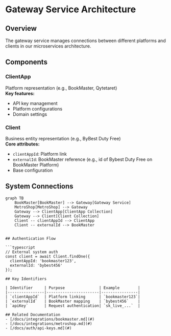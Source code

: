 # Gateway Service Architecture

## Overview
The gateway service manages connections between different platforms and clients in our microservices architecture.

## Components

### ClientApp
Platform representation (e.g., BookMaster, Qytetaret)  
**Key features:**
- API key management
- Platform configurations
- Domain settings

### Client
Business entity representation (e.g., ByBest Duty Free)  
**Core attributes:**
- `clientAppId`: Platform link
- `externalId`: BookMaster reference (e.g., id of Bybest Duty Free on BookMaster Platform)
- Base configuration

## System Connections

```mermaid
graph TB
    BookMaster[BookMaster] --> Gateway[Gateway Service]
    MetroShop[MetroShop] --> Gateway
    Gateway --> ClientApp[ClientApp Collection]
    Gateway --> Client[Client Collection]
    Client -- clientAppId --> ClientApp
    Client -- externalId --> BookMaster


## Authentication Flow

```typescript
// External system auth
const client = await Client.findOne({ 
  clientAppId: 'bookmaster123',
  externalId: 'bybest456'
});

## Key Identifiers

| Identifier     | Purpose               | Example        |
|----------------|-----------------------|----------------|
| `clientAppId`  | Platform linking      | `bookmaster123`|
| `externalId`   | BookMaster mapping    | `bybest456`    |
| `apiKey`       | Request authentication| `sk_live_...`  |

## Related Documentation
- [/docs/integrations/bookmaster.md](#)
- [/docs/integrations/metroshop.md](#)
- [/docs/auth/api-keys.md](#)


